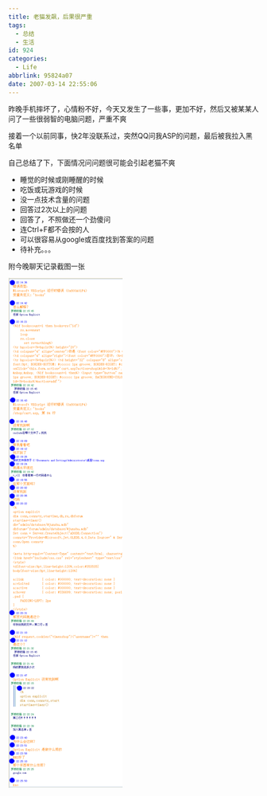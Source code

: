```yaml
---
title: 老猫发飙，后果很严重
tags:
  - 总结
  - 生活
id: 924
categories:
  - Life
abbrlink: 95824a07
date: 2007-03-14 22:55:06
---
```


昨晚手机摔坏了，心情粉不好，今天又发生了一些事，更加不好，然后又被某某人问了一些很弱智的电脑问题，严重不爽

接着一个以前同事，快2年没联系过，突然QQ问我ASP的问题，最后被我拉入黑名单

自己总结了下，下面情况问问题很可能会引起老猫不爽

*   睡觉的时候或刚睡醒的时候
*   吃饭或玩游戏的时候
*   没一点技术含量的问题
*   回答过2次以上的问题
*   回答了，不照做还一个劲傻问
*   连Ctrl+F都不会按的人
*   可以很容易从google或百度找到答案的问题
*   待补充。。。

附今晚聊天记录截图一张

![](/images/2007/03/14_12772.gif)